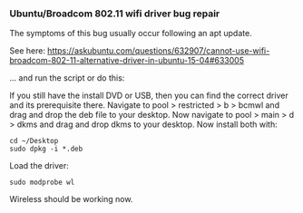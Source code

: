 ### Ubuntu/Broadcom 802.11 wifi driver bug repair

The symptoms of this bug usually occur following an apt update.

See here:
https://askubuntu.com/questions/632907/cannot-use-wifi-broadcom-802-11-alternative-driver-in-ubuntu-15-04#633005

... and run the script or do this:

If you still have the install DVD or USB, then you can find the correct driver and its prerequisite there. Navigate to pool > restricted > b > bcmwl and drag and drop the deb file to your desktop. Now navigate to pool > main > d > dkms and drag and drop dkms to your desktop. Now install both with:
```
cd ~/Desktop
sudo dpkg -i *.deb
```    

Load the driver:
```
sudo modprobe wl
```
Wireless should be working now.
